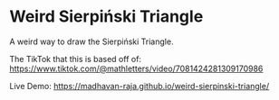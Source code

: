 # Weird Sierpiński Triangle

A weird way to draw the Sierpiński Triangle.

The TikTok that this is based off of: https://www.tiktok.com/@mathletters/video/7081424281309170986

Live Demo: https://madhavan-raja.github.io/weird-sierpinski-triangle/
